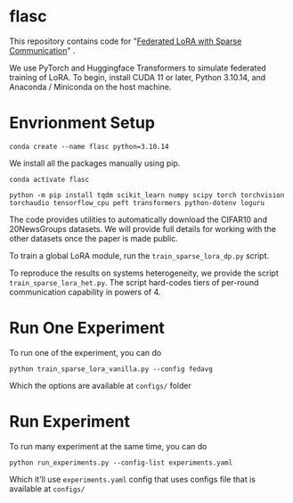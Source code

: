 # flasc

This repository contains code for "[Federated LoRA with Sparse Communication](https://arxiv.org/abs/2406.05233)" .

We use PyTorch and Huggingface Transformers to simulate federated training of LoRA. To begin, install CUDA 11 or later, Python 3.10.14, and Anaconda / Miniconda on the host machine.

# Envrionment Setup
```
conda create --name flasc python=3.10.14
```

We install all the packages manually using pip.

```
conda activate flasc
```

```
python -m pip install tqdm scikit_learn numpy scipy torch torchvision torchaudio tensorflow_cpu peft transformers python-dotenv loguru
```


The code provides utilities to automatically download the CIFAR10 and 20NewsGroups datasets. We will provide full details for working with the other datasets once the paper is made public.

To train a global LoRA module, run the ```train_sparse_lora_dp.py``` script.

To reproduce the results on systems heterogeneity, we provide the script ```train_sparse_lora_het.py```. The script hard-codes tiers of per-round communication capability in powers of 4.

# Run One Experiment
To run one of the experiment, you can do
```
python train_sparse_lora_vanilla.py --config fedavg
```

Which the options are available at `configs/` folder

# Run Experiment

To run many experiment at the same time, you can do

```
python run_experiments.py --config-list experiments.yaml
```

Which it'll use `experiments.yaml` config that uses configs file that is available at `configs/`

